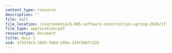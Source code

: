 ```yaml
---
content_type: resource
description: ''
file: null
file_location: /coursemedia/6-005-software-construction-spring-2016/1f33f4c51693fb6d295e334f28bfc225_MIT6_005S16_Quiz1.pdf
file_type: application/pdf
resourcetype: Document
title: Quiz 1
uid: 1f33f4c5-1693-fb6d-295e-334f28bfc225
---
```

